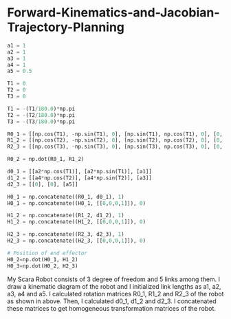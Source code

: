 # Forward-Kinematics-and-Jacobian-Trajectory-Planning


```python
a1 = 1
a2 = 1
a3 = 1
a4 = 1
a5 = 0.5

T1 = 0
T2 = 0
T3 = 0

T1 = -(T1/180.0)*np.pi
T2 = -(T2/180.0)*np.pi
T3 = -(T3/180.0)*np.pi

R0_1 = [[np.cos(T1), -np.sin(T1), 0], [np.sin(T1), np.cos(T1), 0], [0, 0, 1]]
R1_2 = [[np.cos(T2), -np.sin(T2), 0], [np.sin(T2), np.cos(T2), 0], [0, 0, 1]]
R2_3 = [[np.cos(T3), -np.sin(T3), 0], [np.sin(T3), np.cos(T3), 0], [0, 0, 1]]

R0_2 = np.dot(R0_1, R1_2)

d0_1 = [[a2*np.cos(T1)], [a2*np.sin(T1)], [a1]]
d1_2 = [[a4*np.cos(T2)], [a4*np.sin(T2)], [a3]]
d2_3 = [[0], [0], [a5]]

H0_1 = np.concatenate((R0_1, d0_1), 1)
H0_1 = np.concatenate((H0_1, [[0,0,0,1]]), 0)

H1_2 = np.concatenate((R1_2, d1_2), 1)
H1_2 = np.concatenate((H1_2, [[0,0,0,1]]), 0)

H2_3 = np.concatenate((R2_3, d2_3), 1)
H2_3 = np.concatenate((H2_3, [[0,0,0,1]]), 0)

# Position of end effector
H0_2=np.dot(H0_1, H1_2)
H0_3=np.dot(H0_2, H2_3)
```

My Scara Robot consists of 3 degree of freedom and 5 links among them. I draw a kinematic diagram of the robot and I initialized link lengths as a1, a2, a3, a4 and a5. I calculated rotation matrices R0_1, R1_2 and R2_3 of the robot as
shown in above. Then, I calculated d0_1, d1_2 and d2_3. I concatenated these matrices to get homogeneous transformation matrices of the robot.
